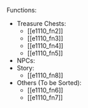 Functions:
- Treasure Chests:
	- [[e1110_fn2]]
	- [[e1110_fn3]]
	- [[e1110_fn4]]
	- [[e1110_fn5]]
- NPCs:
- Story:
	- [[e1110_fn8]]
- Others (To be Sorted):
	- [[e1110_fn6]]
	- [[e1110_fn7]]